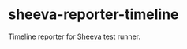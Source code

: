 # sheeva-reporter-timeline
Timeline reporter for [Sheeva](1) test runner.


[1]: https://github.com/vitalets/sheeva
